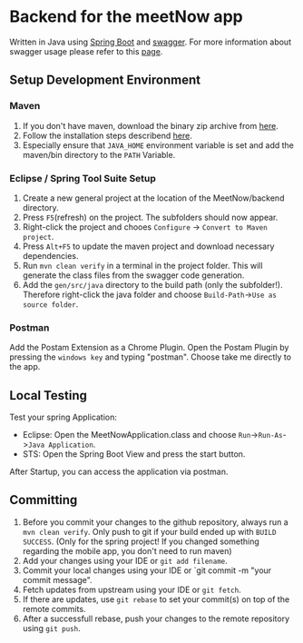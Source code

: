# Backend for the meetNow app
Written in Java using [Spring Boot](https://projects.spring.io/spring-boot) and [swagger](http://swagger.io/). For more information about swagger 
usage please refer to this [page](./src/main/resources/README.md).

## Setup Development Environment
### Maven
1. If you don't have maven, download the binary zip archive from [here](https://maven.apache.org/download.cgi).
2. Follow the installation steps describend [here](https://maven.apache.org/install.html).
3. Especially ensure that `JAVA_HOME` environment variable is set and add the maven/bin directory to the `PATH` Variable.

### Eclipse / Spring Tool Suite Setup
1. Create a new general project at the location of the MeetNow/backend directory.
2. Press `F5`(refresh) on the project. The subfolders should now appear.
3. Right-click the project and chooes `Configure` -> `Convert to Maven project`.
4. Press `Alt+F5` to update the maven project and download necessary dependencies.
5. Run `mvn clean verify` in a terminal in the project folder. This will generate the class files from the swagger code generation.
6. Add the `gen/src/java` directory to the build path (only the subfolder!). Therefore right-click the java folder and choose 
`Build-Path`->`Use as source folder`.

### Postman
Add the Postam Extension as a Chrome Plugin.
Open the Postam Plugin by pressing the `windows key` and typing "postman". Choose take me directly to the app.

## Local Testing
Test your spring Application:
- Eclipse: Open the MeetNowApplication.class and choose `Run`->`Run-As`->`Java Application`.
- STS: Open the Spring Boot View and press the start button.

After Startup, you can access the application via postman.

## Committing
1. Before you commit your changes to the github repository, always run a `mvn clean verify`. Only push to git if your build ended up with
`BUILD SUCCESS`. (Only for the spring project! If you changed something regarding the mobile app, you don't need to run maven)
2. Add your changes using your IDE or `git add filename`.
3. Commit your local changes using your IDE or `git commit -m "your commit message".
4. Fetch updates from upstream using your IDE or `git fetch`.
5. If there are updates, use `git rebase` to set your commit(s) on top of the remote commits.
6. After a successfull rebase, push your changes to the remote repository using `git push`.



